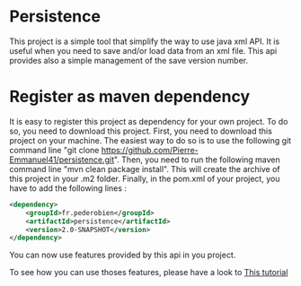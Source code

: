 # Persistence

This project is a simple tool that simplify the way to use java xml API. It is useful when you need to save and/or load data from an xml file.
This api provides also a simple management of the save version number.

# Register as maven dependency

It is easy to register this project as dependency for your own project. To do so, you need to download this project.
First, you need to download this project on your machine. The easiest way to do so is to use the following git command line "git clone https://github.com/Pierre-Emmanuel41/persistence.git".
Then, you need to run the following maven command line "mvn clean package install". This will create the archive of this project in your .m2 folder.
Finally, in the pom.xml of your project, you have to add the following lines :

```xml
<dependency>
	<groupId>fr.pederobien</groupId>
	<artifactId>persistence</artifactId>
	<version>2.0-SNAPSHOT</version>
</dependency>
```
You can now use features provided by this api in you project.

To see how you can use thoses features, please have a look to [This tutorial](https://github.com/Pierre-Emmanuel41/persistence/blob/master/Tutorial.md)
